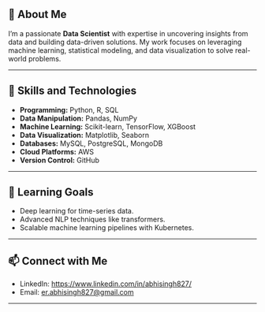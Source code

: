 ## 👋 About Me
I’m a passionate **Data Scientist** with expertise in uncovering insights from data and building data-driven solutions. My work focuses on leveraging machine learning, statistical modeling, and data visualization to solve real-world problems.

---

## 🚀 Skills and Technologies
- **Programming:** Python, R, SQL
- **Data Manipulation:** Pandas, NumPy
- **Machine Learning:** Scikit-learn, TensorFlow, XGBoost
- **Data Visualization:** Matplotlib, Seaborn
- **Databases:** MySQL, PostgreSQL, MongoDB
- **Cloud Platforms:** AWS
- **Version Control:** GitHub

---

## 🌱 Learning Goals
- Deep learning for time-series data.
- Advanced NLP techniques like transformers.
- Scalable machine learning pipelines with Kubernetes.

---

## 📫 Connect with Me
- LinkedIn: https://www.linkedin.com/in/abhisingh827/
- Email: er.abhisingh827@gmail.com

---
